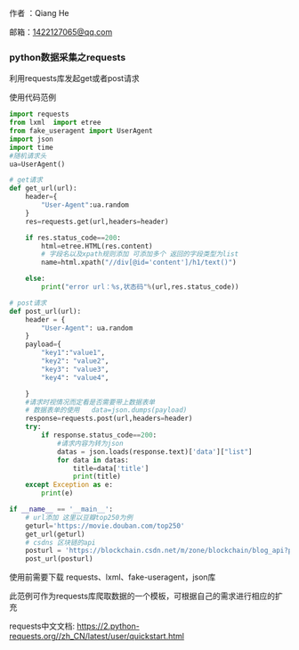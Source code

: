 作者 ：Qiang He

邮箱：1422127065@qq.com

### python数据采集之requests

利用requests库发起get或者post请求 

使用代码范例

```python
import requests
from lxml  import etree
from fake_useragent import UserAgent
import json
import time
#随机请求头
ua=UserAgent()

# get请求
def get_url(url):
    header={
        "User-Agent":ua.random
    }
    res=requests.get(url,headers=header)

    if res.status_code==200:
        html=etree.HTML(res.content)
        # 字段名以及xpath规则添加 可添加多个 返回的字段类型为list
        name=html.xpath("//div[@id='content']/h1/text()")

    else:
        print("error url：%s,状态码"%(url,res.status_code))

# post请求
def post_url(url):
    header = {
        "User-Agent": ua.random
    }
    payload={
        "key1":"value1",
        "key2": "value2",
        "key3": "value3",
        "key4": "value4",

    }
    #请求时视情况而定看是否需要带上数据表单
    # 数据表单的使用   data=json.dumps(payload)
    response=requests.post(url,headers=header)
    try:
        if response.status_code==200:
            #请求内容为转为json
            datas = json.loads(response.text)['data']["list"]
            for data in datas:
                title=data['title']
                print(title)
    except Exception as e:
        print(e)

if __name__ == '__main__':
    # url添加 这里以豆瓣top250为例
    geturl='https://movie.douban.com/top250'
    get_url(geturl)
    # csdns 区块链的api
    posturl = 'https://blockchain.csdn.net/m/zone/blockchain/blog_api?page=1'
    post_url(posturl)

```

使用前需要下载 requests、lxml、fake-useragent，json库

此范例可作为requests库爬取数据的一个模板，可根据自己的需求进行相应的扩充

requests中文文档: https://2.python-requests.org//zh_CN/latest/user/quickstart.html 

